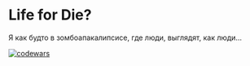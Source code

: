 # Life for Die?
  
Я как будто в зомбоапакалипсисе, где люди, выглядят, как люди...

[![codewars](https://www.codewars.com/users/kostya%20bet/badges/micro)](https://codewars.com/users/kostya%20bet)
